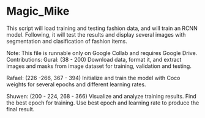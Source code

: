 # Magic_Mike
This script will load training and testing fashion data, and will train an RCNN model. Following, it will test the results and display several images with segmentation and clasification of fashion items.

Note: This file is runnable only on Google Collab and requires Google Drive.
Contributions: 
Gural: (38 - 200)
Download data, format it, and extract images and masks from image dataset for training, validation and testing.

Rafael: (226 -266, 367 - 394)
Initialize and train the model with Coco weights for several epochs and different learning rates. 

Shuwen: (200 - 224, 268 - 366)
Visualize and analyze training results. Find the best epoch for training. Use best epoch and learning rate to produce the final result. 
